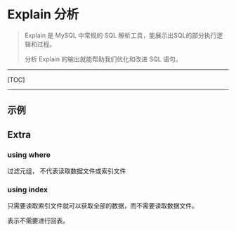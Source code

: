 # Explain 分析



> Explain 是 MySQL 中常规的 SQL 解析工具，能展示出SQL的部分执行逻辑和过程。
>
> 分析 Explain 的输出就能帮助我们优化和改进 SQL 语句。

---

[TOC]

---



## 示例







## Extra

### using where

过滤元组， 不代表读取数据文件或索引文件



### using index

只需要读取索引文件就可以获取全部的数据，而不需要读取数据文件。

表示不需要进行回表。	